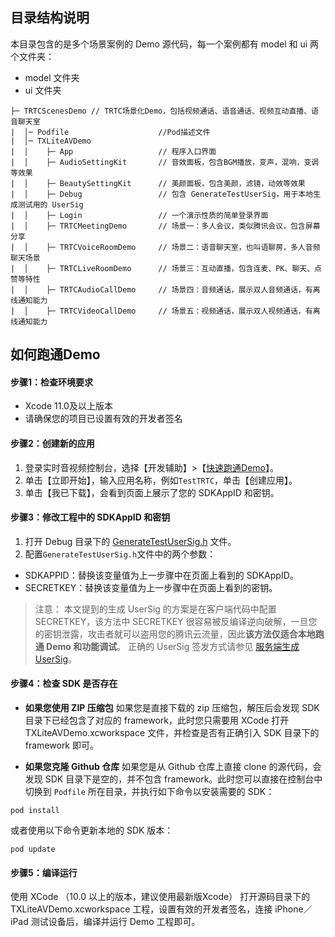 ## 目录结构说明
本目录包含的是多个场景案例的 Demo 源代码，每一个案例都有 model 和 ui 两个文件夹：
- model 文件夹
- ui 文件夹

```
├─ TRTCScenesDemo // TRTC场景化Demo，包括视频通话、语音通话、视频互动直播、语音聊天室
|  │─ Podfile                    //Pod描述文件
|  │─ TXLiteAVDemo
|  │    ├─ App                   // 程序入口界面
|  │    ├─ AudioSettingKit       // 音效面板，包含BGM播放，变声，混响，变调等效果
|  │    ├─ BeautySettingKit      // 美颜面板，包含美颜，滤镜，动效等效果
|  │    ├─ Debug                 // 包含 GenerateTestUserSig，用于本地生成测试用的 UserSig
|  │    ├─ Login                 // 一个演示性质的简单登录界面
|  │    ├─ TRTCMeetingDemo       // 场景一：多人会议，类似腾讯会议，包含屏幕分享
|  │    ├─ TRTCVoiceRoomDemo     // 场景二：语音聊天室，也叫语聊房，多人音频聊天场景
|  │    ├─ TRTCLiveRoomDemo      // 场景三：互动直播，包含连麦、PK、聊天、点赞等特性
|  │    ├─ TRTCAudioCallDemo     // 场景四：音频通话，展示双人音频通话，有离线通知能力
|  │    ├─ TRTCVideoCallDemo     // 场景五：视频通话，展示双人视频通话，有离线通知能力
```

## 如何跑通Demo

#### 步骤1：检查环境要求
- Xcode 11.0及以上版本
- 请确保您的项目已设置有效的开发者签名

#### 步骤2：创建新的应用
1. 登录实时音视频控制台，选择【开发辅助】>【[快速跑通Demo](https://console.cloud.tencent.com/trtc/quickstart)】。
2. 单击【立即开始】，输入应用名称，例如`TestTRTC`，单击【创建应用】。
3. 单击【我已下载】，会看到页面上展示了您的 SDKAppID 和密钥。

#### 步骤3：修改工程中的 SDKAppID 和密钥
1. 打开 Debug 目录下的 [GenerateTestUserSig.h](debug/GenerateTestUserSig.h) 文件。
2. 配置`GenerateTestUserSig.h`文件中的两个参数：
  - SDKAPPID：替换该变量值为上一步骤中在页面上看到的 SDKAppID。
  - SECRETKEY：替换该变量值为上一步骤中在页面上看到的密钥。

>注意：
>本文提到的生成 UserSig 的方案是在客户端代码中配置 SECRETKEY，该方法中 SECRETKEY 很容易被反编译逆向破解，一旦您的密钥泄露，攻击者就可以盗用您的腾讯云流量，因此**该方法仅适合本地跑通 Demo 和功能调试**。
>正确的 UserSig 签发方式请参见 [服务端生成 UserSig](https://cloud.tencent.com/document/product/647/17275#Server)。

#### 步骤4：检查 SDK 是否存在
- **如果您使用 ZIP 压缩包**
如果您是直接下载的 zip 压缩包，解压后会发现 SDK 目录下已经包含了对应的 framework，此时您只需要用 XCode 打开 TXLiteAVDemo.xcworkspace 文件，并检查是否有正确引入 SDK 目录下的 framework 即可。

- **如果您克隆 Github 仓库**
如果您是从 Github 仓库上直接 clone 的源代码，会发现 SDK 目录下是空的，并不包含 framework。此时您可以直接在控制台中切换到 `Podfile` 所在目录，并执行如下命令以安装需要的 SDK：
```
pod install
```
或者使用以下命令更新本地的 SDK 版本：
```
pod update
```

#### 步骤5：编译运行
使用 XCode （10.0 以上的版本，建议使用最新版Xcode） 打开源码目录下的 TXLiteAVDemo.xcworkspace 工程，设置有效的开发者签名，连接 iPhone／iPad 测试设备后，编译并运行 Demo 工程即可。
